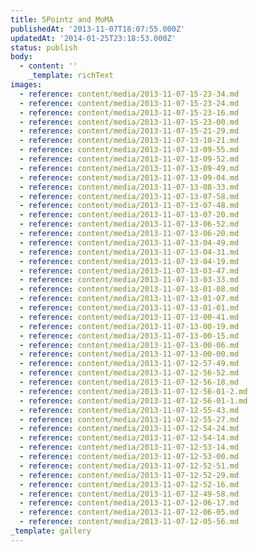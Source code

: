 ```yaml
---
title: 5Pointz and MoMA
publishedAt: '2013-11-07T18:07:55.000Z'
updatedAt: '2014-01-25T23:18:53.000Z'
status: publish
body:
  - content: ''
    _template: richText
images:
  - reference: content/media/2013-11-07-15-23-34.md
  - reference: content/media/2013-11-07-15-23-24.md
  - reference: content/media/2013-11-07-15-23-16.md
  - reference: content/media/2013-11-07-15-23-00.md
  - reference: content/media/2013-11-07-15-21-29.md
  - reference: content/media/2013-11-07-13-10-21.md
  - reference: content/media/2013-11-07-13-09-55.md
  - reference: content/media/2013-11-07-13-09-52.md
  - reference: content/media/2013-11-07-13-09-49.md
  - reference: content/media/2013-11-07-13-09-04.md
  - reference: content/media/2013-11-07-13-08-33.md
  - reference: content/media/2013-11-07-13-07-58.md
  - reference: content/media/2013-11-07-13-07-48.md
  - reference: content/media/2013-11-07-13-07-20.md
  - reference: content/media/2013-11-07-13-06-52.md
  - reference: content/media/2013-11-07-13-06-20.md
  - reference: content/media/2013-11-07-13-04-49.md
  - reference: content/media/2013-11-07-13-04-31.md
  - reference: content/media/2013-11-07-13-04-19.md
  - reference: content/media/2013-11-07-13-03-47.md
  - reference: content/media/2013-11-07-13-03-33.md
  - reference: content/media/2013-11-07-13-01-08.md
  - reference: content/media/2013-11-07-13-01-07.md
  - reference: content/media/2013-11-07-13-01-01.md
  - reference: content/media/2013-11-07-13-00-41.md
  - reference: content/media/2013-11-07-13-00-19.md
  - reference: content/media/2013-11-07-13-00-15.md
  - reference: content/media/2013-11-07-13-00-06.md
  - reference: content/media/2013-11-07-13-00-00.md
  - reference: content/media/2013-11-07-12-57-49.md
  - reference: content/media/2013-11-07-12-56-52.md
  - reference: content/media/2013-11-07-12-56-18.md
  - reference: content/media/2013-11-07-12-56-01-2.md
  - reference: content/media/2013-11-07-12-56-01-1.md
  - reference: content/media/2013-11-07-12-55-43.md
  - reference: content/media/2013-11-07-12-55-27.md
  - reference: content/media/2013-11-07-12-54-24.md
  - reference: content/media/2013-11-07-12-54-14.md
  - reference: content/media/2013-11-07-12-53-14.md
  - reference: content/media/2013-11-07-12-53-00.md
  - reference: content/media/2013-11-07-12-52-51.md
  - reference: content/media/2013-11-07-12-52-29.md
  - reference: content/media/2013-11-07-12-52-16.md
  - reference: content/media/2013-11-07-12-49-58.md
  - reference: content/media/2013-11-07-12-06-17.md
  - reference: content/media/2013-11-07-12-06-05.md
  - reference: content/media/2013-11-07-12-05-56.md
_template: gallery
---
```


